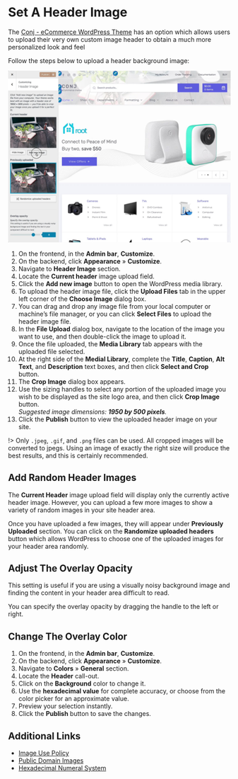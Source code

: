 # Set A Header Image

The [Conj - eCommerce WordPress Theme](https://themeforest.net/item/conj-ecommerce-wordpress-theme/21935639?ref=mypreview) has an option which allows users to upload their very own custom image header to obtain a much more personalized look and feel

Follow the steps below to upload a header background image:

![Set A Header Image](img/set-header-image.jpg)

1. On the frontend, in the **Admin bar**, **Customize**.
2. On the backend, click **Appearance** » **Customize**.
3. Navigate to **Header Image** section.
4. Locate the **Current header** image upload field.
5. Click the **Add new image** button to open the WordPress media library.
6. To upload the header image file, click the **Upload Files** tab in the upper left corner of the **Choose Image** dialog box.
7. You can drag and drop any image file from your local computer or machine’s file manager, or you can click **Select Files** to upload the header image file.
8. In the **File Upload** dialog box, navigate to the location of the image you want to use, and then double-click the image to upload it.
9. Once the file uploaded, the **Media Library** tab appears with the uploaded file selected.
10. At the right side of the **Medial Library**, complete the **Title**, **Caption**, **Alt Text**, and **Description** text boxes, and then click **Select and Crop** button.
11. The **Crop Image** dialog box appears.
12. Use the sizing handles to select any portion of the uploaded image you wish to be displayed as the site logo area, and then click **Crop Image** button.<br/>*Suggested image dimensions: **1950 by 500 pixels**.*
13. Click the **Publish** button to view the uploaded header image on your site.

!> Only `.jpeg`, `.gif`, and `.png` files can be used. All cropped images will be converted to jpegs. Using an image of exactly the right size will produce the best results, and this is certainly recommended.

## Add Random Header Images

The **Current Header** image upload field will display only the currently active header image. However, you can upload a few more images to show a variety of random images in your site header area.

Once you have uploaded a few images, they will appear under **Previously Uploaded** section. You can click on the **Randomize uploaded headers** button which allows WordPress to choose one of the uploaded images for your header area randomly.

## Adjust The Overlay Opacity

This setting is useful if you are using a visually noisy background image and finding the content in your header area difficult to read.

You can specify the overlay opacity by dragging the handle to the left or right.

## Change The Overlay Color

1. On the frontend, in the **Admin bar**, **Customize**.
2. On the backend, click **Appearance** » **Customize**.
3. Navigate to **Colors** » **General** section.
4. Locate the **Header** call-out.
5. Click on the **Background** color to change it.
6. Use the **hexadecimal value** for complete accuracy, or choose from the color picker for an approximate value.
7. Preview your selection instantly.
8. Click the **Publish** button to save the changes.

## Additional Links

* [Image Use Policy](https://en.wikipedia.org/wiki/Wikipedia:Image_use_policy)
* [Public Domain Images](https://en.wikipedia.org/wiki/Wikipedia:Public_domain_image_resources)
* [Hexadecimal Numeral System](https://simple.wikipedia.org/wiki/Hexadecimal_numeral_system)
